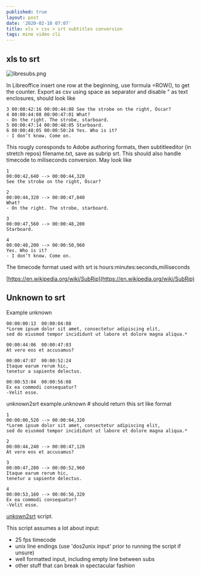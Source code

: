 ```yaml
---
published: true
layout: post
date: '2020-02-10 07:07'
title: xls > csv > srt subtitles conversion
tags: mine video cli
---
```

## xls to srt

![libresubs.png]({{site.baseurl}}/media/libresubs.png)

In Libreoffice insert one row at the beginning, use formula =ROW(), to get the counter. Export as csv using space as separator and disable " as text enclosures, should look like

    3 00:00:42:16 00:00:44:08 See the strobe on the right, Óscar?
    4 00:00:44:08 00:00:47:01 What?
    - On the right. The strobe, starboard.
    5 00:00:47:14 00:00:48:05 Starboard.
    6 00:00:48:05 00:00:50:24 Yes. Who is it?
    - I don’t know. Come on.
    
This rougly coresponds to Adobe authoring formats, then subtitleeditor (in stretch repos) filename.txt, save as subrip srt. This should also handle timecode to miliseconds conversion. May look like

    1
    00:00:42,640 --> 00:00:44,320
    See the strobe on the right, Óscar?

    2
    00:00:44,320 --> 00:00:47,040
    What?
    - On the right. The strobe, starboard.

    3
    00:00:47,560 --> 00:00:48,200
    Starboard.

    4
    00:00:48,200 --> 00:00:50,960
    Yes. Who is it?
    - I don’t know. Come on.

The timecode format used with srt is hours:minutes:seconds,milliseconds

[https://en.wikipedia.org/wiki/SubRip](https://en.wikipedia.org/wiki/SubRip)

## Unknown to srt

Example unknown

    00:00:00:13  00:00:04:08
    *Lorem ipsum dolor sit amet, consectetur adipiscing elit, 
    sed do eiusmod tempor incididunt ut labore et dolore magna aliqua.*

    00:00:44:06  00:00:47:03
    At vero eos et accusamus?

    00:00:47:07  00:00:52:24
    Itaque earum rerum hic,
    tenetur a sapiente delectus.

    00:00:53:04  00:00:56:08
    Ex ea commodi consequatur? 
    -Velit esse.
    
unknown2srt example.unknown # should return this srt like format
    
    1
    00:00:00,520 --> 00:00:04,320
    *Lorem ipsum dolor sit amet, consectetur adipiscing elit,
    sed do eiusmod tempor incididunt ut labore et dolore magna aliqua.*

    2
    00:00:44,240 --> 00:00:47,120
    At vero eos et accusamus?

    3
    00:00:47,280 --> 00:00:52,960
    Itaque earum rerum hic,
    tenetur a sapiente delectus.

    4
    00:00:53,160 --> 00:00:56,320
    Ex ea commodi consequatur?
    -Velit esse.


[unkown2srt](https://raw.githubusercontent.com/brontosaurusrex/bucentaur/master/.experiments/bin/unknown2srt) script.

This script assumes a lot about input:

- 25 fps timecode
- unix line endings (use 'dos2unix input' prior to running the script  if unsure)
- well formatted input, including empty line between subs
- other stuff that can break in spectacular fashion
